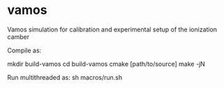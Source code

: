 # vamos
Vamos simulation for calibration and experimental setup of the ionization camber

Compile as:

mkdir build-vamos
cd build-vamos
cmake [path/to/source]
make -jN

Run multithreaded as:
sh macros/run.sh
